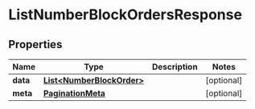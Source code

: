 

# ListNumberBlockOrdersResponse


## Properties

Name | Type | Description | Notes
------------ | ------------- | ------------- | -------------
**data** | [**List&lt;NumberBlockOrder&gt;**](NumberBlockOrder.md) |  |  [optional]
**meta** | [**PaginationMeta**](PaginationMeta.md) |  |  [optional]



